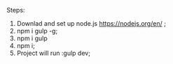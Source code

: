 Steps:
1. Downlad and set up node.js https://nodejs.org/en/ ;
2. npm i gulp -g;
3. npm i gulp
4. npm i;
5. Project will run :gulp dev;
